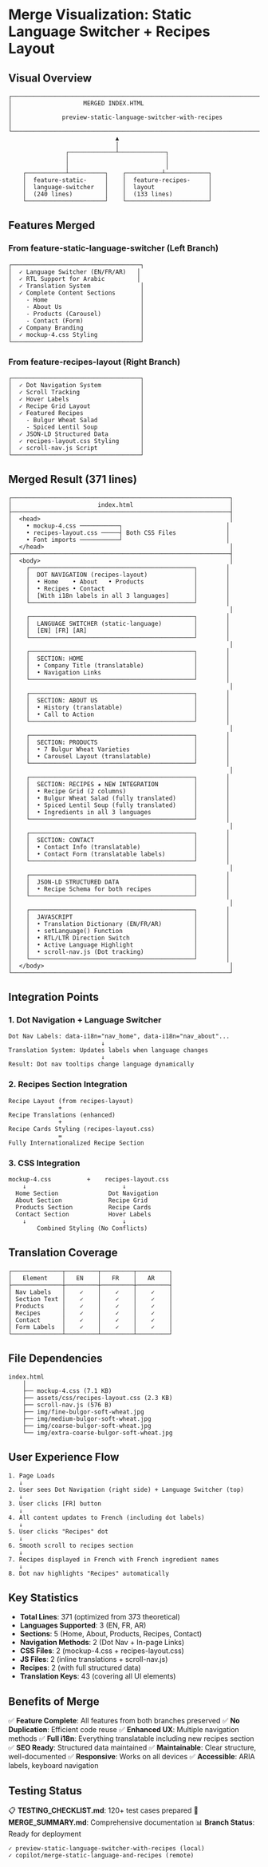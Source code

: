 # Merge Visualization: Static Language Switcher + Recipes Layout

## Visual Overview

```
┌─────────────────────────────────────────────────────────────────────┐
│                    MERGED INDEX.HTML                                 │
│              preview-static-language-switcher-with-recipes           │
└─────────────────────────────────────────────────────────────────────┘
                              ▲
                              │
                ┌─────────────┴─────────────┐
                │                           │
                │                           │
    ┌───────────┴──────────┐    ┌──────────┴────────────┐
    │  feature-static-     │    │  feature-recipes-     │
    │  language-switcher   │    │  layout               │
    │  (240 lines)         │    │  (133 lines)          │
    └──────────────────────┘    └───────────────────────┘
```

## Features Merged

### From feature-static-language-switcher (Left Branch)
```
┌────────────────────────────────────┐
│  ✓ Language Switcher (EN/FR/AR)   │
│  ✓ RTL Support for Arabic         │
│  ✓ Translation System              │
│  ✓ Complete Content Sections       │
│    - Home                          │
│    - About Us                      │
│    - Products (Carousel)           │
│    - Contact (Form)                │
│  ✓ Company Branding                │
│  ✓ mockup-4.css Styling            │
└────────────────────────────────────┘
```

### From feature-recipes-layout (Right Branch)
```
┌────────────────────────────────────┐
│  ✓ Dot Navigation System           │
│  ✓ Scroll Tracking                 │
│  ✓ Hover Labels                    │
│  ✓ Recipe Grid Layout              │
│  ✓ Featured Recipes                │
│    - Bulgur Wheat Salad            │
│    - Spiced Lentil Soup            │
│  ✓ JSON-LD Structured Data         │
│  ✓ recipes-layout.css Styling      │
│  ✓ scroll-nav.js Script            │
└────────────────────────────────────┘
```

## Merged Result (371 lines)

```
┌─────────────────────────────────────────────────────────────┐
│                        index.html                           │
├─────────────────────────────────────────────────────────────┤
│  <head>                                                     │
│    • mockup-4.css ───────────┐                             │
│    • recipes-layout.css ─────┤ Both CSS Files              │
│    • Font imports ───────────┘                             │
│  </head>                                                    │
├─────────────────────────────────────────────────────────────┤
│  <body>                                                     │
│    ┌──────────────────────────────────────────────┐        │
│    │  DOT NAVIGATION (recipes-layout)             │        │
│    │  • Home    • About   • Products              │        │
│    │  • Recipes • Contact                         │        │
│    │  [With i18n labels in all 3 languages]       │        │
│    └──────────────────────────────────────────────┘        │
│                                                             │
│    ┌──────────────────────────────────────────────┐        │
│    │  LANGUAGE SWITCHER (static-language)         │        │
│    │  [EN] [FR] [AR]                              │        │
│    └──────────────────────────────────────────────┘        │
│                                                             │
│    ┌──────────────────────────────────────────────┐        │
│    │  SECTION: HOME                               │        │
│    │  • Company Title (translatable)              │        │
│    │  • Navigation Links                          │        │
│    └──────────────────────────────────────────────┘        │
│                                                             │
│    ┌──────────────────────────────────────────────┐        │
│    │  SECTION: ABOUT US                           │        │
│    │  • History (translatable)                    │        │
│    │  • Call to Action                            │        │
│    └──────────────────────────────────────────────┘        │
│                                                             │
│    ┌──────────────────────────────────────────────┐        │
│    │  SECTION: PRODUCTS                           │        │
│    │  • 7 Bulgur Wheat Varieties                  │        │
│    │  • Carousel Layout (translatable)            │        │
│    └──────────────────────────────────────────────┘        │
│                                                             │
│    ┌──────────────────────────────────────────────┐        │
│    │  SECTION: RECIPES ★ NEW INTEGRATION          │        │
│    │  • Recipe Grid (2 columns)                   │        │
│    │  • Bulgur Wheat Salad (fully translated)     │        │
│    │  • Spiced Lentil Soup (fully translated)     │        │
│    │  • Ingredients in all 3 languages            │        │
│    └──────────────────────────────────────────────┘        │
│                                                             │
│    ┌──────────────────────────────────────────────┐        │
│    │  SECTION: CONTACT                            │        │
│    │  • Contact Info (translatable)               │        │
│    │  • Contact Form (translatable labels)        │        │
│    └──────────────────────────────────────────────┘        │
│                                                             │
│    ┌──────────────────────────────────────────────┐        │
│    │  JSON-LD STRUCTURED DATA                     │        │
│    │  • Recipe Schema for both recipes            │        │
│    └──────────────────────────────────────────────┘        │
│                                                             │
│    ┌──────────────────────────────────────────────┐        │
│    │  JAVASCRIPT                                  │        │
│    │  • Translation Dictionary (EN/FR/AR)         │        │
│    │  • setLanguage() Function                    │        │
│    │  • RTL/LTR Direction Switch                  │        │
│    │  • Active Language Highlight                 │        │
│    │  • scroll-nav.js (Dot tracking)              │        │
│    └──────────────────────────────────────────────┘        │
│  </body>                                                    │
└─────────────────────────────────────────────────────────────┘
```

## Integration Points

### 1. Dot Navigation + Language Switcher
```
Dot Nav Labels: data-i18n="nav_home", data-i18n="nav_about"...
                          ↓
Translation System: Updates labels when language changes
                          ↓
Result: Dot nav tooltips change language dynamically
```

### 2. Recipes Section Integration
```
Recipe Layout (from recipes-layout)
              +
Recipe Translations (enhanced)
              +
Recipe Cards Styling (recipes-layout.css)
              =
Fully Internationalized Recipe Section
```

### 3. CSS Integration
```
mockup-4.css          +    recipes-layout.css
    ↓                           ↓
  Home Section              Dot Navigation
  About Section             Recipe Grid
  Products Section          Recipe Cards
  Contact Section           Hover Labels
    ↓                           ↓
        Combined Styling (No Conflicts)
```

## Translation Coverage

```
┌──────────────┬─────────┬─────────┬─────────┐
│   Element    │   EN    │   FR    │   AR    │
├──────────────┼─────────┼─────────┼─────────┤
│ Nav Labels   │    ✓    │    ✓    │    ✓    │
│ Section Text │    ✓    │    ✓    │    ✓    │
│ Products     │    ✓    │    ✓    │    ✓    │
│ Recipes      │    ✓    │    ✓    │    ✓    │
│ Contact      │    ✓    │    ✓    │    ✓    │
│ Form Labels  │    ✓    │    ✓    │    ✓    │
└──────────────┴─────────┴─────────┴─────────┘
```

## File Dependencies

```
index.html
    │
    ├── mockup-4.css (7.1 KB)
    ├── assets/css/recipes-layout.css (2.3 KB)
    ├── scroll-nav.js (576 B)
    ├── img/fine-bulgor-soft-wheat.jpg
    ├── img/medium-bulgor-soft-wheat.jpg
    ├── img/coarse-bulgor-soft-wheat.jpg
    └── img/extra-coarse-bulgor-soft-wheat.jpg
```

## User Experience Flow

```
1. Page Loads
   ↓
2. User sees Dot Navigation (right side) + Language Switcher (top)
   ↓
3. User clicks [FR] button
   ↓
4. All content updates to French (including dot labels)
   ↓
5. User clicks "Recipes" dot
   ↓
6. Smooth scroll to recipes section
   ↓
7. Recipes displayed in French with French ingredient names
   ↓
8. Dot nav highlights "Recipes" automatically
```

## Key Statistics

- **Total Lines**: 371 (optimized from 373 theoretical)
- **Languages Supported**: 3 (EN, FR, AR)
- **Sections**: 5 (Home, About, Products, Recipes, Contact)
- **Navigation Methods**: 2 (Dot Nav + In-page Links)
- **CSS Files**: 2 (mockup-4.css + recipes-layout.css)
- **JS Files**: 2 (inline translations + scroll-nav.js)
- **Recipes**: 2 (with full structured data)
- **Translation Keys**: 43 (covering all UI elements)

## Benefits of Merge

✅ **Feature Complete**: All features from both branches preserved
✅ **No Duplication**: Efficient code reuse
✅ **Enhanced UX**: Multiple navigation methods
✅ **Full i18n**: Everything translatable including new recipes section
✅ **SEO Ready**: Structured data maintained
✅ **Maintainable**: Clear structure, well-documented
✅ **Responsive**: Works on all devices
✅ **Accessible**: ARIA labels, keyboard navigation

## Testing Status

📋 **TESTING_CHECKLIST.md**: 120+ test cases prepared
📝 **MERGE_SUMMARY.md**: Comprehensive documentation
📊 **Branch Status**: Ready for deployment

```
✓ preview-static-language-switcher-with-recipes (local)
✓ copilot/merge-static-language-and-recipes (remote)
```

